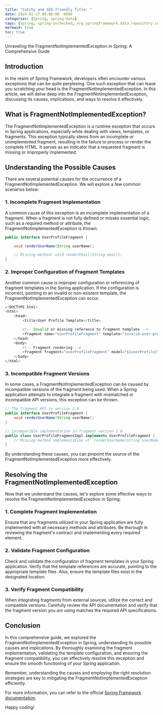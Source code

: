 ```yaml
---
title: "Catchy and SEO-friendly Title: "
date: 2024-02-27 09:00:00 -0000
categories: [Spring, spring-data]
tags: [spring, spring-unchecked, org.springframework.data.repository.core.support]
mermaid: true
toc: true
---
```



Unraveling the FragmentNotImplementedException in Spring: A Comprehensive Guide

## Introduction

In the realm of Spring Framework, developers often encounter various exceptions that can be quite perplexing. One such exception that can leave you scratching your head is the FragmentNotImplementedException. In this article, we will delve deep into the FragmentNotImplementedException, discussing its causes, implications, and ways to resolve it effectively.

## What is FragmentNotImplementedException?

The FragmentNotImplementedException is a runtime exception that occurs in Spring applications, especially while dealing with views, templates, or fragments. This exception typically stems from an incomplete or unimplemented fragment, resulting in the failure to process or render the complete HTML. It serves as an indicator that a requested fragment is missing or improperly implemented.

## Understanding the Possible Causes

There are several potential causes for the occurrence of a FragmentNotImplementedException. We will explore a few common scenarios below:

### 1. Incomplete Fragment Implementation

A common cause of this exception is an incomplete implementation of a fragment. When a fragment is not fully defined or misses essential logic, such as a required method or attribute, the FragmentNotImplementedException is thrown.

```java
public interface UserProfileFragment {

    void renderUserName(String userName);

    // Missing method: void renderEmail(String email);
}

```

### 2. Improper Configuration of Fragment Templates

Another common cause is improper configuration or referencing of fragment templates in the Spring application. If the configuration is incorrect, pointing to an invalid or non-existent template, the FragmentNotImplementedException can occur.

```java
<!DOCTYPE html>
<html>
    <head>
        <title>User Profile Template</title>

        <!-- Invalid or missing reference to fragment template -->
        <fragment name="userProfileFragment" template="invalid-user-profile-fragment"/>
    </head>
    <body>
        <!-- Fragment rendering -->
        <fragment fragment="userProfileFragment" model="${userProfile}"/>
    </body>
</html>
```

### 3. Incompatible Fragment Versions

In some cases, a FragmentNotImplementedException can be caused by incompatible versions of the fragment being used. When a Spring application attempts to integrate a fragment with mismatched or incompatible API versions, this exception can be thrown.

```java
// The fragment API in version 2.0
public interface UserProfileFragment {
    void renderUserName(String userName);
}

```

```java
// Incompatible implementation in fragment version 1.0
public class UserProfileFragmentImpl implements UserProfileFragment {
    // Missing method implementation of `renderUserName(String userName)`
}
```

By understanding these causes, you can pinpoint the source of the FragmentNotImplementedException more effectively.

## Resolving the FragmentNotImplementedException

Now that we understand the causes, let's explore some effective ways to resolve the FragmentNotImplementedException in Spring:

### 1. Complete Fragment Implementation

Ensure that any fragments utilized in your Spring application are fully implemented with all necessary methods and attributes. Be thorough in reviewing the fragment's contract and implementing every required element.

### 2. Validate Fragment Configuration

Check and validate the configuration of fragment templates in your Spring application. Verify that the template references are accurate, pointing to the appropriate template files. Also, ensure the template files exist in the designated location.

### 3. Verify Fragment Compatibility

When integrating fragments from external sources, utilize the correct and compatible versions. Carefully review the API documentation and verify that the fragment version you are using matches the required API specifications.

## Conclusion

In this comprehensive guide, we explored the FragmentNotImplementedException in Spring, understanding its possible causes and implications. By thoroughly examining the fragment implementation, validating the template configuration, and ensuring the fragment compatibility, you can effectively resolve this exception and ensure the smooth functioning of your Spring application.

Remember, understanding the causes and employing the right resolution strategies are key to mitigating the FragmentNotImplementedException efficiently.

For more information, you can refer to the official [Spring Framework documentation](https://docs.spring.io/spring-framework/docs/current/reference/html/core.html#view-fragments).

Happy coding!